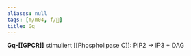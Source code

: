 ```yaml
---
aliases: null
tags: [m/m04, f/🧪]
title: Gq
---
```

**Gq-[[GPCR]]** stimuliert [[Phospholipase C]]: PIP2 → IP3 + DAG